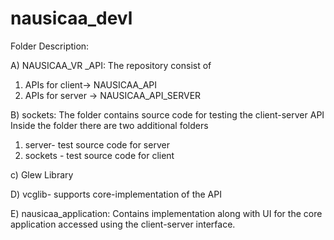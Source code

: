 # nausicaa_devl

Folder Description:

A) NAUSICAA_VR _API:
   The repository consist of
   1. APIs for client-> NAUSICAA_API
   2. APIs for server -> NAUSICAA_API_SERVER
   
B) sockets: 
The folder contains source code for testing the client-server API
 Inside the folder there are two additional folders
  1) server- test source code  for server
  2) sockets - test source code  for client

c) Glew Library

D) vcglib- supports core-implementation of the API  

E) nausicaa_application:
Contains implementation along with UI for the core application accessed using the client-server interface.



